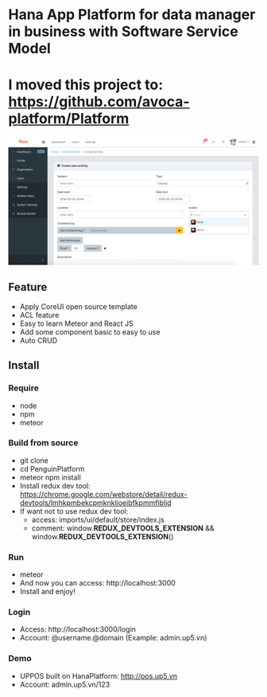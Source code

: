 # Hana App Platform for data manager in business with Software Service Model

# I moved this project to: https://github.com/avoca-platform/Platform

![alt text](./public/img/app/screenshot.png?raw=true "Penguin Platform")

## Feature
* Apply CoreUI open source template
* ACL feature
* Easy to learn Meteor and React JS
* Add some component basic to easy to use
* Auto CRUD

## Install

### Require
* node
* npm
* meteor

### Build from source
* git clone 
* cd PenguinPlatform
* meteor npm install
* Install redux dev tool: https://chrome.google.com/webstore/detail/redux-devtools/lmhkpmbekcpmknklioeibfkpmmfibljd
* If want not to use redux dev tool:
    * access: imports/ui/default/store/index.js
    * comment: window.__REDUX_DEVTOOLS_EXTENSION__ && window.__REDUX_DEVTOOLS_EXTENSION__()

### Run
* meteor
* And now you can access: http://localhost:3000
* Install and enjoy!

### Login
* Access: http://localhost:3000/login
* Account: @username.@domain (Example: admin.up5.vn)

### Demo
* UPPOS built on HanaPlatform: http://pos.up5.vn
* Account: admin.up5.vn/123